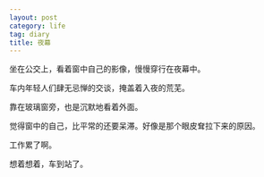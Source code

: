 ```yaml
---
layout: post
category: life
tag: diary
title: 夜幕
---
```






坐在公交上，看着窗中自己的影像，慢慢穿行在夜幕中。

车内年轻人们肆无忌惮的交谈，掩盖着入夜的荒芜。

靠在玻璃窗旁，也是沉默地看着外面。

觉得窗中的自己，比平常的还要呆滞。好像是那个眼皮耷拉下来的原因。

工作累了啊。


想着想着，车到站了。

